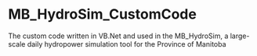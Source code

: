 # MB_HydroSim_CustomCode
The custom code written in VB.Net and used in the MB_HydroSim, a large-scale daily hydropower simulation tool for the Province of Manitoba
